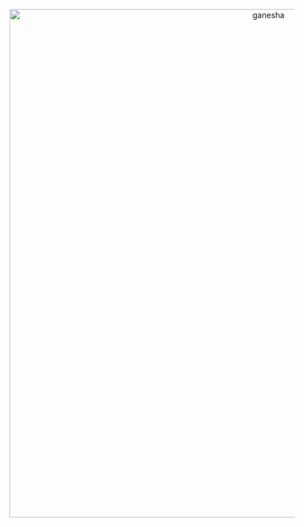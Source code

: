 <p align="center"> <img width="900" src="angadsahni93.github.io/imgs/intro.png" alt="ganesha"> </p>

